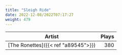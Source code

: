 ```yaml
---
title: "Sleigh Ride"
date: 2022-12-08/2022T07:17:27
weight: 479
---
```




 Artist | Plays 
----- | -----:
[The Ronettes]({{< ref "a89545">}}) | 380
